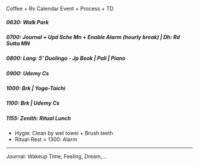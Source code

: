 Coffee + Rv Calendar Event + Process + TD
##### 0630: Walk Park
##### 0700: Journal + Upd Sche Mn + Enable Alarm (hourly break) | Dh: Rd Sutta MN
##### 0800: Lang: 5' Duolingo - Jp Book | Pali | Piano
##### 0900: Udemy Cs
##### 1000: Brk | Yoga-Taichi
##### 1100: Brk | Udemy Cs
##### 1155: Zenith: Ritual Lunch
+ Hygie: Clean by wet towel + Brush teeth
+ Ritual-Rest > 1300: Alarm
---
Journal: Wakeup Time, Feeling, Dream,...
